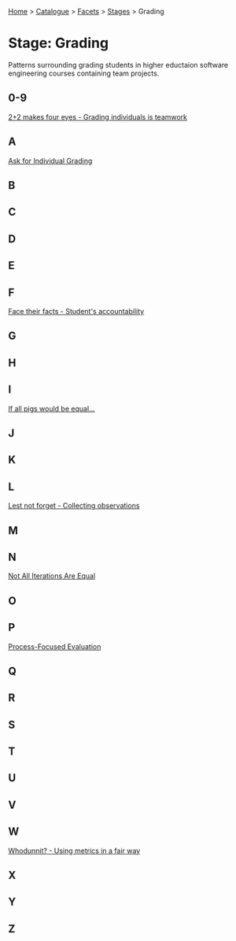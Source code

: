 [Home](../../../README.md) > [Catalogue](../../../Patterns_catalogue.md) > [Facets](../facets.md) > [Stages](stages.md) > Grading
# Stage: Grading

Patterns surrounding grading students in higher eductaion software engineering courses containing team projects.

## 0-9
[2+2 makes four eyes - Grading individuals is teamwork](../../2_2_makes_four_eyes.md)

## A
[Ask for Individual Grading](../../Ask_for_Individual_Grading.md)

## B

## C

## D

## E

## F
[Face their facts - Student's accountability](../../Face_their_facts.md)

## G

## H

## I
[If all pigs would be equal...](../../If_all_pigs_would_be_equal.md)

## J

## K

## L
[Lest not forget - Collecting observations](../../Lest_not_forget.md)

## M

## N
[Not All Iterations Are Equal](../../Not_All_Iterations_Are_Equal.md)

## O

## P
[Process-Focused Evaluation](../../Process-Focused_Evaluation.md)

## Q

## R

## S

## T

## U

## V

## W
[Whodunnit? - Using metrics in a fair way](../../Whodunnit.md)

## X

## Y

## Z
